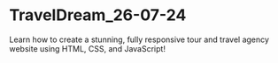 # TravelDream_26-07-24
Learn how to create a stunning, fully responsive tour and travel agency website using HTML, CSS, and JavaScript!
